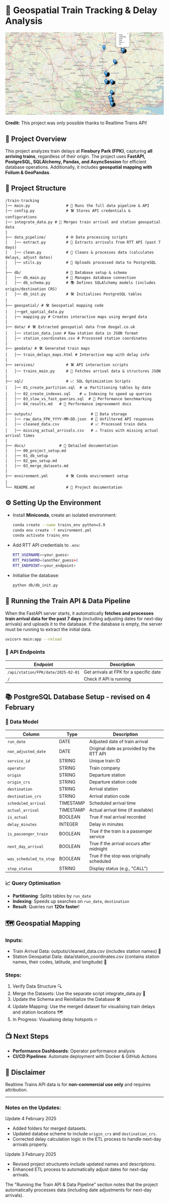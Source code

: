 # 🚄 Geospatial Train Tracking & Delay Analysis
![Project Visual](folium_popup_map.png)

**Credit:** This project was only possible thanks to Realtime Trains API!

## 📌 Project Overview
This project analyzes train delays at **Finsbury Park (FPK)**, capturing **all arriving trains**, regardless of their origin. The project uses **FastAPI, PostgreSQL, SQLAlchemy, Pandas, and AsyncSession** for efficient database operations. Additionally, it includes **geospatial mapping with Folium & GeoPandas**.

## 📂 Project Structure
```
/train-tracking
│── main.py                # 🔄 Runs the full data pipeline & API
│── config.py              # 🛠️ Stores API credentials & configurations
│── integrate_data.py # 🔄 Merges train arrival and station geospatial data 
|
├── data_pipeline/         # 🌐 Data processing scripts
│   │── extract.py         # 📀 Extracts arrivals from RTT API (past 7 days)
│   │── clean.py           # 🌱 Cleans & processes data (calculates delays, adjust dates)
│   │── utils.py           # 🏢 Uploads processed data to PostgreSQL
│
├── db/                    # 📁 Database setup & schema
│   │── db_main.py         # 🔧 Manages database connection
│   │── db_schema.py       # 📚 Defines SQLAlchemy models (includes origin/destination CRS)
│   │── db_init.py         # 🛠️ Initialises PostgreSQL tables
│
├── geospatial/ # 🛠️ Geospatial mapping code
│   |──get_spatial_data.py 
│   |── mapping.py # Creates interactive maps using merged data 
|
├── data/ # 🛠️ Extracted geospatial data from doogal.co.uk 
│   │── station_data.json # Raw station data in JSON format 
│   │── station_coordinates.csv # Processed station coordinates 
│
├── geodata/ # 🛠️ Generated train maps 
│   │── train_delays_maps.html # Interactive map with delay info
|
├── services/              # 🛠️ API interaction scripts
│   │── trains_main.py     # 🚃 Fetches arrival data & structures JSON
│
├── sql/                   # 📈 SQL Optimization Scripts
│   │── 01_create_partition.sql  # 📊 Partitioning tables by date
│   │── 02_create_indexes.sql    # ⚖️ Indexing to speed up queries
│   │── 03_slow_vs_fast_queries.sql  # 🔢 Performance benchmarking
│   │── 04_results.md   # 📘 Performance improvement docs
│
├── outputs/                          # 📅 Data storage
│   │── raw_data_FPK_YYYY-MM-DD.json  # 📝 Unfiltered API responses
│   │── cleaned_data.csv              # 📈 Processed train data
│   │── missing_actual_arrivals.csv   # ⚠️ Trains with missing actual arrival times
|
├── docs/               # 📖 Detailed documentation 
│   │── 00_project_setup.md 
│   │── 01_db_setup 
│   │── 02_geo_setup.md
|   |── 03_merge_datasets.md
│
├── environment.yml        # 🛠️ Conda environment setup
│
└── README.md              # 📗 Project documentation
```

## ⚙️ Setting Up the Environment
- Install **Miniconda**, create an isolated environment:
  ```bash
  conda create --name trains_env python=3.9
  conda env create -f environment.yml
  conda activate trains_env
  ```
- Add RTT API credentials to `.env`:
  ```bash
  RTT_USERNAME=<your_guess>
  RTT_PASSWORD=(another_guess>)
  RTT_ENDPOINT=<your_endpoint>
  ```
- Initialise the database:
  ```bash
  python db/db_init.py
  ```

## 🚀 Running the Train API & Data Pipeline
When the FastAPI server starts, it automatically **fetches and processes train arrival data for the past 7 days** (including adjusting dates for next-day arrivals) and uploads it to the database. If the database is empty, the server must be running to extract the initial data.

```bash
uvicorn main:app --reload
```

### 🏢 API Endpoints
| Endpoint | Description |
|--|--|
| `/api/station/FPK/date/2025-02-01` | Get arrivals at FPK for a specific date |
| `/` | Check if API is running |

## 📚 PostgreSQL Database Setup - revised on 4 February 
### 🔄 Data Model
| Column | Type | Description |
|--|--|--|
| `run_date` | DATE | Adjusted date of train arrival |
| `non_adjusted_date` | DATE | Original date as provided by the RTT API |
| `service_id` | STRING | Unique train ID |
| `operator` | STRING | Train company |
| `origin` | STRING | Departure station |
| `origin_crs` | STRING | Departure station code |
| `destination` | STRING | Arrival station |
| `destination_crs` | STRING | Arrival station code |
| `scheduled_arrival` | TIMESTAMP | Scheduled arrival time |
| `actual_arrival` | TIMESTAMP | Actual arrival time (if available) |
| `is_actual` | BOOLEAN | True if real arrival recorded |
| `delay_minutes` | INTEGER | Delay in minutes |
| `is_passenger_train` | BOOLEAN |	True if the train is a passenger service |
|  `next_day_arrival`	| BOOLEAN |	True if the arrival occurs after midnight |
| `was_scheduled_to_stop` |	BOOLEAN	| True if the stop was originally scheduled |
| `stop_status`	| STRING |	Display status (e.g., "CALL") |

### 📈 Query Optimisation
- **Partitioning**: Splits tables by `run_date`
- **Indexing**: Speeds up searches on `run_date`, `destination`
- **Result**: Queries run **120x faster**!

## 🗺️ Geospatial Mapping
### Inputs:
- Train Arrival Data: outputs/cleaned_data.csv (includes station names) 🚆
- Station Geospatial Data: data/station_coordinates.csv (contains station names, their codes, latitude, and longitude) 📍

### Steps:
1. Verify Data Structure 🔍
2. Merge the Datasets: Use the separate script integrate_data.py 🔄
3. Update the Schema and Reinitialize the Database 🛠️
4. Update Mapping: Use the merged dataset for visualising train delays and station locations 🗺️
5. In Progress: Visualising delay hotspots 🔥

## 📺 Next Steps
- **Performance Dashboards**: Operator performance analysis
- **CI/CD Pipelines**: Automate deployment with Docker & GitHub Actions

## 📢 Disclaimer
Realtime Trains API data is for **non-commercial use only** and requires attribution.


---

### Notes on the Updates:
Update 4 February 2025
- Added folders for merged datasets.
- Updated databse scheme to include `origin_crs` and `destination_crs`.
- Corrected delay calculation logic in the ETL process to handle next-day arrivals properly. 

Update 3 February 2025
- Revised project structureto include updated names and descriptions.
- Enhanced ETL process to automatically adjust dates for next-day arrivals. 


The "Running the Train API & Data Pipeline" section notes that the project automatically processes data (including date adjustments for next-day arrivals).
